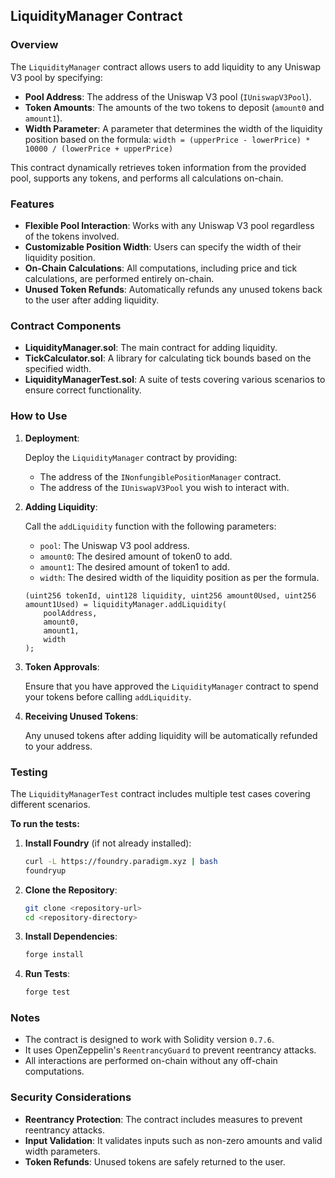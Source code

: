 ## LiquidityManager Contract

### Overview

The `LiquidityManager` contract allows users to add liquidity to any Uniswap V3 pool by specifying:

- **Pool Address**: The address of the Uniswap V3 pool (`IUniswapV3Pool`).
- **Token Amounts**: The amounts of the two tokens to deposit (`amount0` and `amount1`).
- **Width Parameter**: A parameter that determines the width of the liquidity position based on the formula:
`width = (upperPrice - lowerPrice) * 10000 / (lowerPrice + upperPrice)`

This contract dynamically retrieves token information from the provided pool, supports any tokens, and performs all calculations on-chain.

### Features

- **Flexible Pool Interaction**: Works with any Uniswap V3 pool regardless of the tokens involved.
- **Customizable Position Width**: Users can specify the width of their liquidity position.
- **On-Chain Calculations**: All computations, including price and tick calculations, are performed entirely on-chain.
- **Unused Token Refunds**: Automatically refunds any unused tokens back to the user after adding liquidity.

### Contract Components

- **LiquidityManager.sol**: The main contract for adding liquidity.
- **TickCalculator.sol**: A library for calculating tick bounds based on the specified width.
- **LiquidityManagerTest.sol**: A suite of tests covering various scenarios to ensure correct functionality.

### How to Use

1. **Deployment**:

   Deploy the `LiquidityManager` contract by providing:

   - The address of the `INonfungiblePositionManager` contract.
   - The address of the `IUniswapV3Pool` you wish to interact with.

2. **Adding Liquidity**:

   Call the `addLiquidity` function with the following parameters:

   - `pool`: The Uniswap V3 pool address.
   - `amount0`: The desired amount of token0 to add.
   - `amount1`: The desired amount of token1 to add.
   - `width`: The desired width of the liquidity position as per the formula.

   ```solidity
   (uint256 tokenId, uint128 liquidity, uint256 amount0Used, uint256 amount1Used) = liquidityManager.addLiquidity(
       poolAddress,
       amount0,
       amount1,
       width
   );
   ```

3. **Token Approvals**:

   Ensure that you have approved the `LiquidityManager` contract to spend your tokens before calling `addLiquidity`.

4. **Receiving Unused Tokens**:

   Any unused tokens after adding liquidity will be automatically refunded to your address.

### Testing

The `LiquidityManagerTest` contract includes multiple test cases covering different scenarios.

**To run the tests:**

1. **Install Foundry** (if not already installed):

   ```bash
   curl -L https://foundry.paradigm.xyz | bash
   foundryup
   ```

2. **Clone the Repository**:

   ```bash
   git clone <repository-url>
   cd <repository-directory>
   ```

3. **Install Dependencies**:

   ```bash
   forge install
   ```

4. **Run Tests**:

   ```bash
   forge test
   ```

### Notes

- The contract is designed to work with Solidity version `0.7.6`.
- It uses OpenZeppelin's `ReentrancyGuard` to prevent reentrancy attacks.
- All interactions are performed on-chain without any off-chain computations.

### Security Considerations

- **Reentrancy Protection**: The contract includes measures to prevent reentrancy attacks.
- **Input Validation**: It validates inputs such as non-zero amounts and valid width parameters.
- **Token Refunds**: Unused tokens are safely returned to the user.
